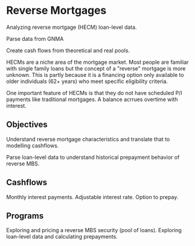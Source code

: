 # Reverse Mortgages

Analyzing reverse mortgage (HECM) loan-level data.

Parse data from GNMA

Create cash flows from theoretical and real pools.

HECMs are a niche area of the mortgage market. Most people are familiar with single family loans but the concept of a "reverse" mortgage is more unknown. This is partly because it is a financing option only available to older individuals (62+ years) who meet specific eligibility criteria. 

One important feature of HECMs is that they do not have scheduled P/I payments like traditional mortgages. A balance acrrues overtime with interest.

## Objectives

Understand reverse mortgage characteristics and translate that to modelling cashflows. 

Parse loan-level data to understand historical prepayment behavior of reverse MBS.

## Cashflows 

Monthly interest payments.
Adjustable interest rate. 
Option to prepay.

## Programs

Exploring and pricing a reverse MBS security (pool of loans).
Exploring loan-level data and calculating prepayments.



